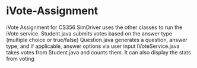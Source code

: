 # iVote-Assignment
iVote Assignment for CS356
SimDriver uses the other classes to run the iVote service.
Student.java submits votes based on the answer type (multiple choice or true/false)
Question.java generates a question, answer type, and if applicable, answer options via user input
IVoteService.java takes votes from Student.java and counts them. It can also display the stats from voting

